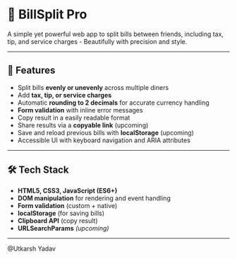 # 🎯 BillSplit Pro

A simple yet powerful web app to split bills between friends, including tax, tip, and service charges - Beautifully with precision and style.

---

## 🚀 Features

-   Split bills **evenly or unevenly** across multiple diners
-   Add **tax, tip, or service charges**
-   Automatic **rounding to 2 decimals** for accurate currency handling
-   **Form validation** with inline error messages
-   Copy result in a easily readable format
-   Share results via a **copyable link** (upcoming)
-   Save and reload previous bills with **localStorage** (upcoming)
-   Accessible UI with keyboard navigation and ARIA attributes

---

## 🛠️ Tech Stack

-   **HTML5, CSS3, JavaScript (ES6+)**
-   **DOM manipulation** for rendering and event handling
-   **Form validation** (custom + native)
-   **localStorage** (for saving bills)
-   **Clipboard API** (copy result)
-   **URLSearchParams** _(upcoming)_

---

@Utkarsh Yadav
